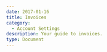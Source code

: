 ```yaml
---
date: 2017-01-16
title: Invoices
category:
  - Account Settings
description: Your guide to invoices.
type: Document
---
```

